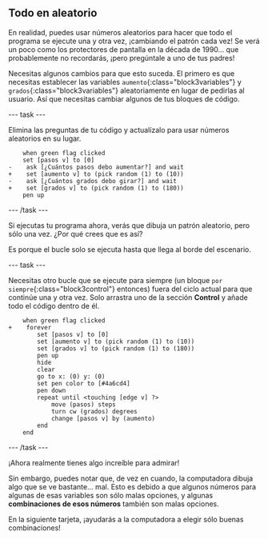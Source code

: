 ## Todo en aleatorio

En realidad, puedes usar números aleatorios para hacer que todo el programa se ejecute una y otra vez, ¡cambiando el patrón cada vez! Se verá un poco como los protectores de pantalla en la década de 1990... que probablemente no recordarás, ¡pero pregúntale a uno de tus padres!

Necesitas algunos cambios para que esto suceda. El primero es que necesitas establecer las variables `aumento`{:class="block3variables"} y `grados`{:class="block3variables"} aleatoriamente en lugar de pedirlas al usuario. Así que necesitas cambiar algunos de tus bloques de código.

--- task ---

Elimina las preguntas de tu código y actualízalo para usar números aleatorios en su lugar.

```blocks3
    when green flag clicked
    set [pasos v] to [0]
-    ask [¿Cuántos pasos debo aumentar?] and wait
+    set [aumento v] to (pick random (1) to (10))
-    ask [¿Cuántos grados debo girar?] and wait
+    set [grados v] to (pick random (1) to (180))
    pen up
```

--- /task ---

Si ejecutas tu programa ahora, verás que dibuja un patrón aleatorio, pero sólo una vez. ¿Por qué crees que es así?

Es porque el bucle solo se ejecuta hasta que llega al borde del escenario.

--- task ---

Necesitas otro bucle que se ejecute para siempre (un bloque `por siempre`{:class="block3control"} entonces) fuera del ciclo actual para que continúe una y otra vez. Solo arrastra uno de la sección **Control** y añade todo el código dentro de él.

```blocks3
    when green flag clicked
+    forever 
        set [pasos v] to [0]
        set [aumento v] to (pick random (1) to (10))
        set [grados v] to (pick random (1) to (180))
        pen up
        hide
        clear
        go to x: (0) y: (0)
        set pen color to [#4a6cd4]
        pen down
        repeat until <touching [edge v] ?> 
            move (pasos) steps
            turn cw (grados) degrees
            change [pasos v] by (aumento)
        end
    end
```

--- /task ---

¡Ahora realmente tienes algo increíble para admirar!

Sin embargo, puedes notar que, de vez en cuando, la computadora dibuja algo que se ve bastante... mal. Esto es debido a que algunos números para algunas de esas variables son sólo malas opciones, y algunas **combinaciones de esos números** también son malas opciones.

En la siguiente tarjeta, ¡ayudarás a la computadora a elegir sólo buenas combinaciones!